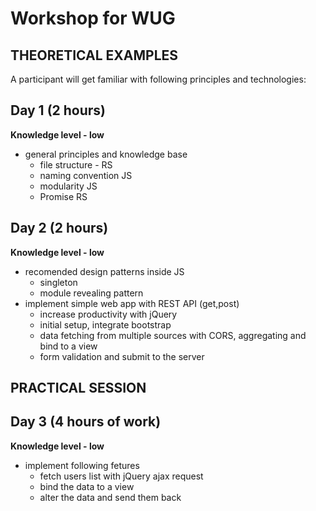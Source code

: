 # Workshop for WUG

## THEORETICAL EXAMPLES
A participant will get familiar with following principles and technologies:

## Day 1 (2 hours)
**Knowledge level - low**
* general principles and knowledge base
  * file structure - RS
  * naming convention JS
  * modularity JS
  * Promise RS

## Day 2 (2 hours)
**Knowledge level - low**
* recomended design patterns inside JS
  * singleton
  * module revealing pattern
* implement simple web app with REST API (get,post)
  * increase productivity with jQuery
  * initial setup, integrate bootstrap
  * data fetching from multiple sources with CORS, aggregating and bind to a view
  * form validation and submit to the server  

## PRACTICAL SESSION

## Day 3 (4 hours of work)
**Knowledge level - low**
* implement following fetures
  * fetch users list with jQuery ajax request
  * bind the data to a view
  * alter the data and send them back

